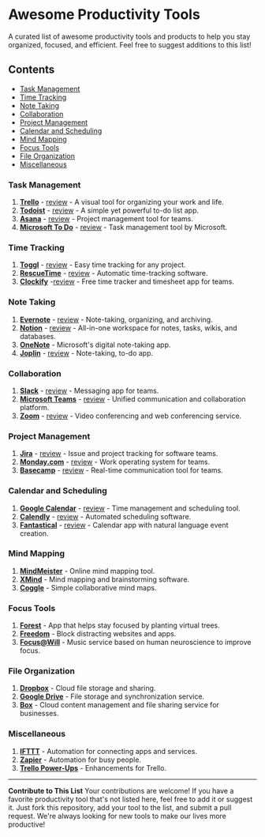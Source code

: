 # Awesome Productivity Tools

A curated list of awesome productivity tools and products to help you stay organized, focused, and efficient. Feel free to suggest additions to this list!

## Contents

- [Task Management](#task-management)
- [Time Tracking](#time-tracking)
- [Note Taking](#note-taking)
- [Collaboration](#collaboration)
- [Project Management](#project-management)
- [Calendar and Scheduling](#calendar-and-scheduling)
- [Mind Mapping](#mind-mapping)
- [Focus Tools](#focus-tools)
- [File Organization](#file-organization)
- [Miscellaneous](#miscellaneous)

### Task Management

1. **[Trello](https://trello.com)** - [review](https://productivity.directory/trello) - A visual tool for organizing your work and life.
2. **[Todoist](https://todoist.com)** - [review](https://productivity.directory/todoist) - A simple yet powerful to-do list app.
3. **[Asana](https://asana.com)** - [review](https://productivity.directory/asana) - Project management tool for teams.
4. **[Microsoft To Do](https://todo.microsoft.com)** - [review](https://productivity.directory/microsoft-todo) - Task management tool by Microsoft.

### Time Tracking

1. **[Toggl](https://toggl.com)** - [review](https://productivity.directory/toggl) - Easy time tracking for any project.
2. **[RescueTime](https://www.rescuetime.com)** - [review](https://productivity.directory/rescuetime) - Automatic time-tracking software.
3. **[Clockify](https://clockify.me)** -[review](https://productivity.directory/clockify) - Free time tracker and timesheet app for teams.

### Note Taking

1. **[Evernote](https://evernote.com)** - [review](https://productivity.directory/evernote) - Note-taking, organizing, and archiving.
2. **[Notion](https://www.notion.so)** - [review](https://productivity.directory/notion) - All-in-one workspace for notes, tasks, wikis, and databases.
3. **[OneNote](https://www.onenote.com)** - Microsoft's digital note-taking app.
4. **[Joplin](https://joplinapp.org)** - [review](https://productivity.directory/joplin) - Note-taking, to-do app.

### Collaboration

1. **[Slack](https://slack.com)** - [review](https://productivity.directory/slack) - Messaging app for teams.
2. **[Microsoft Teams](https://www.microsoft.com/en/microsoft-teams/group-chat-software)** - [review](https://productivity.directory/microsoft-teams) - Unified communication and collaboration platform.
3. **[Zoom](https://zoom.us)** - [review](https://productivity.directory/zoom) - Video conferencing and web conferencing service.

### Project Management

1. **[Jira](https://www.atlassian.com/software/jira)** - [review](https://productivity.directory/jira) - Issue and project tracking for software teams.
2. **[Monday.com](https://monday.com)** - [review](https://productivity.directory/mondaydotcom) - Work operating system for teams.
3. **[Basecamp](https://basecamp.com)** - [review](https://productivity.directory/basecamp) - Real-time communication tool for teams.

### Calendar and Scheduling

1. **[Google Calendar](https://calendar.google.com)** - [review](https://productivity.directory/google-Calendar) - Time management and scheduling tool.
2. **[Calendly](https://calendly.com)** - [review](https://productivity.directory/calendly) - Automated scheduling software.
3. **[Fantastical](https://flexibits.com/fantastical)** - [review](https://productivity.directory/fantastical) - Calendar app with natural language event creation.

### Mind Mapping

1. **[MindMeister](https://www.mindmeister.com)** - Online mind mapping tool.
2. **[XMind](https://www.xmind.net)** - Mind mapping and brainstorming software.
3. **[Coggle](https://coggle.it)** - Simple collaborative mind maps.

### Focus Tools

1. **[Forest](https://www.forestapp.cc)** - App that helps stay focused by planting virtual trees.
2. **[Freedom](https://freedom.to)** - Block distracting websites and apps.
3. **[Focus@Will](https://www.focusatwill.com)** - Music service based on human neuroscience to improve focus.

### File Organization

1. **[Dropbox](https://www.dropbox.com)** - Cloud file storage and sharing.
2. **[Google Drive](https://drive.google.com)** - File storage and synchronization service.
3. **[Box](https://www.box.com)** - Cloud content management and file sharing service for businesses.

### Miscellaneous

1. **[IFTTT](https://ifttt.com)** - Automation for connecting apps and services.
2. **[Zapier](https://zapier.com)** - Automation for busy people.
3. **[Trello Power-Ups](https://trello.com/power-ups)** - Enhancements for Trello.

---

**Contribute to This List**
Your contributions are welcome! If you have a favorite productivity tool that's not listed here, feel free to add it or suggest it. Just fork this repository, add your tool to the list, and submit a pull request. We're always looking for new tools to make our lives more productive!
